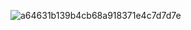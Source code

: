![a64631b139b4cb68a918371e4c7d7d7e](https://github.com/user-attachments/assets/44dcda32-e0e2-4b2c-86f7-2a6f795e67d2)
